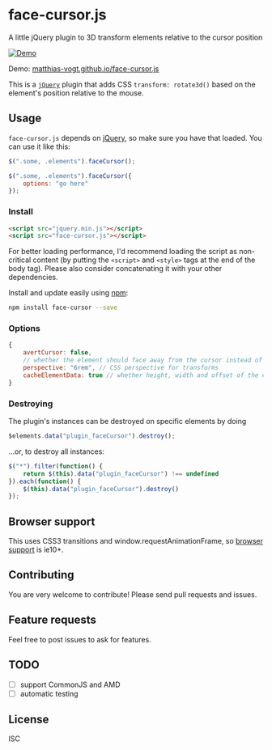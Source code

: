 # face-cursor.js
A little jQuery plugin to 3D transform elements relative to the cursor position

[![Demo](https://raw.githubusercontent.com/matthias-vogt/face-cursor.js/gh-pages/demo-media/img/demo.gif)](//matthias-vogt.github.io/face-cursor.js)

Demo: [matthias-vogt.github.io/face-cursor.js](//matthias-vogt.github.io/face-cursor.js)

This is a [`jQuery`](//jquery.com) plugin that adds CSS `transform: rotate3d()` based on the element's position relative to the mouse.

## Usage
`face-cursor.js` depends on [jQuery](https://jquery.com/), so make sure you have that loaded. You can use it like this:
```javascript
$(".some, .elements").faceCursor();
```
```javascript
$(".some, .elements").faceCursor({
    options: "go here"
});
```

### Install

```html
<script src="jquery.min.js"></script>
<script src="face-cursor.js"></script>
```

For better loading performance, I'd recommend loading the script as non-critical content (by putting the `<script>` and `<style>` tags at the end of the body tag). Please also consider concatenating it with your other dependencies.

Install and update easily using [npm](http://npmjs.com):
```sh
npm install face-cursor --save
```

### Options
```javascript
{
    avertCursor: false,
    // whether the element should face away from the cursor instead of toward it
    perspective: "6rem", // CSS perspective for transforms
    cacheElementData: true // whether height, width and offset of the elements should be cached instead of recalculated each frame (if the elements move around or you want the effect to be consistent during browser resizing, disable)
}
```


### Destroying
The plugin's instances can be destroyed on specific elements by doing
```javascript
$elements.data("plugin_faceCursor").destroy();
```
…or, to destroy all instances:
```javascript
$("*").filter(function() {
    return $(this).data("plugin_faceCursor") !== undefined
}).each(function() {
    $(this).data("plugin_faceCursor").destroy()
});
```

## Browser support
This uses CSS3 transitions and window.requestAnimationFrame, so [browser support](http://caniuse.com/#feat=css-transitions) is ie10+.

## Contributing
You are very welcome to contribute! Please send pull requests and issues.

## Feature requests
Feel free to post issues to ask for features.

## TODO
- [ ] support CommonJS and AMD
- [ ] automatic testing

## License
ISC
